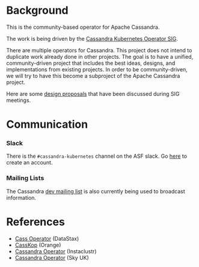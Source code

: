 # Background
This is the community-based operator for Apache Cassandra. 

The work is being driven by the [Cassandra Kubernetes Operator SIG](https://cwiki.apache.org/confluence/display/CASSANDRA/Cassandra+Kubernetes+Operator+SIG).

There are multiple operators for Cassandra. This project does not intend to duplicate work already done in other projects. The goal is to have a unified, community-driven project that includes the best ideas, designs, and implementations from existing projects. In order to be community-driven, we will try to have this become a  subproject of the Apache Cassandra project.

Here are some [design proposals](https://github.com/jsanda/cassandra-k8s-operator-sig/tree/master/design-proposals) that have been discussed during SIG meetings.

# Communication
### Slack

There is the `#cassandra-kubernetes` channel on the ASF slack. Go [here](https://s.apache.org/slack-invite) to create an account.

### Mailing Lists

The Cassandra [dev mailing list](http://www.mail-archive.com/dev@cassandra.apache.org/) is also currently being used to broadcast information.

# References
* [Cass Operator](https://github.com/datastax/cass-operator) (DataStax)
* [CassKop](https://github.com/Orange-OpenSource/casskop) (Orange)
* [Cassandra Operator](https://github.com/instaclustr/cassandra-operator) (Instaclustr)
* [Cassandra Operator](https://github.com/sky-uk/cassandra-operator) (Sky UK)

